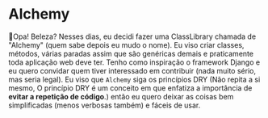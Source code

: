 # Alchemy
🙂Opa! Beleza? Nesses dias, eu decidi fazer uma ClassLibrary chamada de "Alchemy" 
(quem sabe depois eu mudo o nome). Eu viso criar classes, métodos, várias paradas assim que são genéricas 
demais e praticamente toda aplicação web deve ter. Tenho como inspiração o framework Django e eu quero 
convidar quem tiver interessado em contribuir (nada muito sério, mas seria legal). 
Eu viso que `Alchemy` siga os princípios DRY (Não repita a si mesmo, O princípio DRY é um conceito em que 
enfatiza a importância de **evitar a repetição de código**.) então eu quero deixar as coisas bem simplificadas 
(menos verbosas também) e fáceis de usar.
